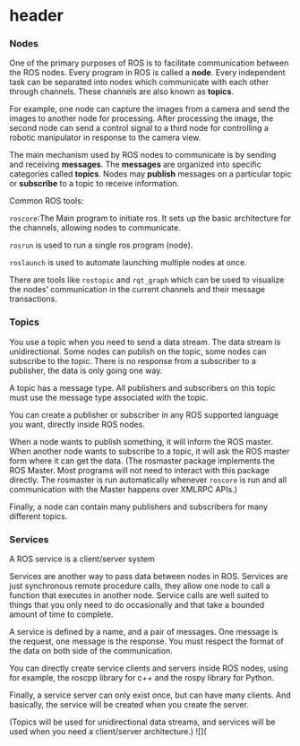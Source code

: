 # header
### Nodes
One of the primary purposes of ROS is to facilitate communication between the ROS nodes. Every program in ROS is called a **node**. Every independent task can be separated into nodes which communicate with each other through channels. These channels are also known as **topics**.

For example, one node can capture the images from a camera and send the images to another node for processing. After processing the image, the second node can send a control signal to a third node for controlling a robotic manipulator in response to the camera view.

The main mechanism used by ROS nodes to communicate is by sending and receiving **messages**. The **messages** are organized into specific categories called **topics**. Nodes may **publish** messages on a particular topic or **subscribe** to a topic to receive information.

Common ROS tools:

`roscore`:The Main program to initiate ros. It sets up the basic architecture for the channels, allowing nodes to communicate.

`rosrun` is used to run a single ros program  (node).

`roslaunch` is used to automate launching multiple nodes at once.

There are tools like `rostopic` and `rqt_graph` which can be used to visualize the nodes’ communication in the current channels and their message transactions.

### Topics
You use a topic when you need to send a data stream. The data stream is unidirectional. Some nodes can publish on the topic, some nodes can subscribe to the topic. There is no response from a subscriber to a publisher, the data is only going one way.

A topic has a message type. All publishers and subscribers on this topic must use the message type associated with the topic.

You can create a publisher or subscriber in any ROS supported language you want, directly inside ROS nodes.

When a node wants to publish something, it will inform the ROS master. When another node wants to subscribe to a topic, it will ask the ROS master form where it can get the data.
(The rosmaster package implements the ROS Master. Most programs will not need to interact with this package directly. The rosmaster is run automatically whenever `roscore` is run and all communication with the Master happens over XMLRPC APIs.)

Finally, a node can contain many publishers and subscribers for many different topics.

### Services

A ROS service is a client/server system

Services are another way to pass data between nodes in ROS. Services are just synchronous remote procedure calls, they allow one node to call a function that executes in another node. Service calls are well suited to things that you only need to do occasionally and that take a bounded amount of time to complete.

A service is defined by a name, and a pair of messages. One message is the request, one message is the response. You must respect the format of the data on both side of the communication.

You can directly create service clients and servers inside ROS nodes, using for example, the roscpp library for c++ and the rospy library for Python.

Finally, a service server can only exist once, but can have many clients. And basically, the service will be created when you create the server.

(Topics will be used for unidirectional data streams, and services will be used when you need a client/server architecture.)
![](




